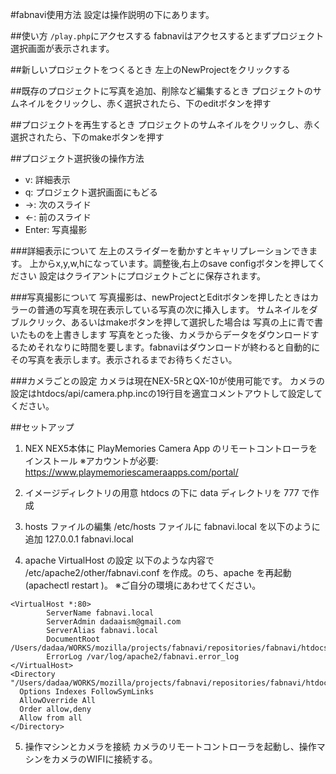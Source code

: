 #fabnavi使用方法
設定は操作説明の下にあります。

##使い方
```/play.php```にアクセスする
fabnaviはアクセスするとまずプロジェクト選択画面が表示されます。

##新しいプロジェクトをつくるとき 
左上のNewProjectをクリックする

##既存のプロジェクトに写真を追加、削除など編集するとき
プロジェクトのサムネイルをクリックし、赤く選択されたら、下のeditボタンを押す

##プロジェクトを再生するとき
プロジェクトのサムネイルをクリックし、赤く選択されたら、下のmakeボタンを押す

##プロジェクト選択後の操作方法
  * v: 詳細表示
  * q: プロジェクト選択画面にもどる
  * →: 次のスライド
  * ←: 前のスライド
  * Enter: 写真撮影
  
###詳細表示について
  左上のスライダーを動かすとキャリプレーションできます。
  上からx,y,w,hになっています。調整後,右上のsave configボタンを押してください
  設定はクライアントにプロジェクトごとに保存されます。

###写真撮影について
  写真撮影は、newProjectとEditボタンを押したときはカラーの普通の写真を現在表示している写真の次に挿入します。
  サムネイルをダブルクリック、あるいはmakeボタンを押して選択した場合は
  写真の上に青で書いたものを上書きします
  写真をとった後、カメラからデータをダウンロードするためそれなりに時間を要します。fabnaviはダウンロードが終わると自動的にその写真を表示します。表示されるまでお待ちください。

###カメラごとの設定
カメラは現在NEX-5RとQX-10が使用可能です。
カメラの設定はhtdocs/api/camera.php.incの19行目を適宜コメントアウトして設定してください。


##セットアップ

1. NEX
NEX5本体に PlayMemories Camera App のリモートコントローラをインストール
※アカウントが必要: https://www.playmemoriescameraapps.com/portal/

2. イメージディレクトリの用意
htdocs の下に data ディレクトリを 777 で作成

3. hosts ファイルの編集
/etc/hosts ファイルに fabnavi.local を以下のように追加
127.0.0.1	fabnavi.local

4. apache VirtualHost の設定
以下のような内容で /etc/apache2/other/fabnavi.conf を作成。のち、apache を再起動(apachectl restart )。
※ご自分の環境にあわせてください。

```
<VirtualHost *:80>
        ServerName fabnavi.local
        ServerAdmin dadaaism@gmail.com
        ServerAlias fabnavi.local
        DocumentRoot /Users/dadaa/WORKS/mozilla/projects/fabnavi/repositories/fabnavi/htdocs
        ErrorLog /var/log/apache2/fabnavi.error_log
</VirtualHost>
<Directory "/Users/dadaa/WORKS/mozilla/projects/fabnavi/repositories/fabnavi/htdocs">
  Options Indexes FollowSymLinks
  AllowOverride All
  Order allow,deny
  Allow from all
</Directory>
```


5. 操作マシンとカメラを接続
カメラのリモートコントローラを起動し、操作マシンをカメラのWIFIに接続する。



